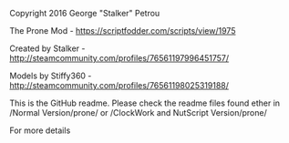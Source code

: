 Copyright 2016 George "Stalker" Petrou

The Prone Mod - https://scriptfodder.com/scripts/view/1975

Created by Stalker - http://steamcommunity.com/profiles/76561197996451757/

Models by Stiffy360 - http://steamcommunity.com/profiles/76561198025319188/

This is the GitHub readme. Please check the readme files found ether in
/Normal Version/prone/
or
/ClockWork and NutScript Version/prone/

For more details
